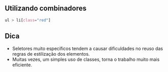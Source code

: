 ## Utilizando combinadores

```CSS
ul > li[class="red"]
```

## Dica

* Seletores muito específicos tendem a causar dificuldades no reuso das regras de estilização dos elementos.
* Muitas vezes, um simples uso de classes, torna o trabalho muito mais eficiente.